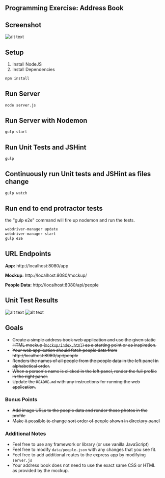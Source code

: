 Programming Exercise: Address Book
---
## Screenshot
![alt text](https://github.com/toddjordan/address-book-exercise/blob/master/screenshots/AppScreenShot.png "awesome sauce")
## Setup
1. Install NodeJS
2. Install Dependencies
```bash
npm install
```

## Run Server
```bash
node server.js
```
## Run Server with Nodemon
```bash
gulp start
```

## Run Unit Tests and JSHint
```bash
gulp
```

## Continuously run Unit tests and JSHint as files change
```bash
gulp watch
```

## Run end to end protractor tests
the "gulp e2e" command will fire up nodemon and run the tests.
```bash
webdriver-manager update
webdriver-manager start
gulp e2e
```

## URL Endpoints
**App:**
http://localhost:8080/app

**Mockup:**
http://localhost:8080/mockup/

**People Data:**
http://localhost:8080/api/people

## Unit Test Results
![alt text](https://github.com/toddjordan/address-book-exercise/blob/master/screenshots/UnitTestReport.png "Unit Tests")
![alt text](https://github.com/toddjordan/address-book-exercise/blob/master/screenshots/UnitTestCoverageReport.png "Unit Test Coverage")

## Goals
- ~~Create a simple address book web application and use the given static
  HTML mockup (`mockup/index.html`) as a starting point or as inspiration.~~
- ~~Your web application should fetch people data from http://localhost:8080/api/people~~
- ~~Renders the names of all people from the people data in the left panel
  in alphabetical order.~~
- ~~When a person's name is clicked in the left panel, render the full profile in the right panel.~~
- ~~Update the `README.md` with any instructions for running the web application.~~

### Bonus Points
- ~~Add image URLs to the people data and render these photos in the profile~~
- ~~Make it possible to change sort order of people shown in directory panel~~

### Additional Notes
- Feel free to use any framework or library (or use vanilla JavaScript)
- Feel free to modify `data/people.json` with any changes that you see fit.
- Feel free to add additional routes to the express app by modifying `server.js`
- Your address book does not need to use the exact same CSS or HTML as provided
  by the mockup.
